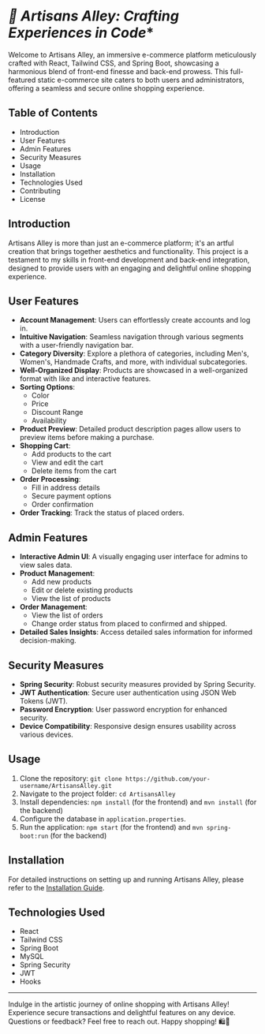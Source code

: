 #  *🎨 Artisans Alley: Crafting Experiences in Code** 




Welcome to Artisans Alley, an immersive e-commerce platform meticulously crafted with React, Tailwind CSS, and Spring Boot, showcasing a harmonious blend of front-end finesse and back-end prowess. This full-featured static e-commerce site caters to both users and administrators, offering a seamless and secure online shopping experience.

## Table of Contents

- Introduction
- User Features
- Admin Features
- Security Measures
- Usage
- Installation
- Technologies Used
- Contributing
- License

## Introduction

Artisans Alley is more than just an e-commerce platform; it's an artful creation that brings together aesthetics and functionality. This project is a testament to my skills in front-end development and back-end integration, designed to provide users with an engaging and delightful online shopping experience.

## User Features

- **Account Management**: Users can effortlessly create accounts and log in.
- **Intuitive Navigation**: Seamless navigation through various segments with a user-friendly navigation bar.
- **Category Diversity**: Explore a plethora of categories, including Men's, Women's, Handmade Crafts, and more, with individual subcategories.
- **Well-Organized Display**: Products are showcased in a well-organized format with like and interactive features.
- **Sorting Options**:
  - Color
  - Price
  - Discount Range
  - Availability
- **Product Preview**: Detailed product description pages allow users to preview items before making a purchase.
- **Shopping Cart**:
  - Add products to the cart
  - View and edit the cart
  - Delete items from the cart
- **Order Processing**:
  - Fill in address details
  - Secure payment options
  - Order confirmation
- **Order Tracking**: Track the status of placed orders.

## Admin Features

- **Interactive Admin UI**: A visually engaging user interface for admins to view sales data.
- **Product Management**:
  - Add new products
  - Edit or delete existing products
  - View the list of products
- **Order Management**:
  - View the list of orders
  - Change order status from placed to confirmed and shipped.
- **Detailed Sales Insights**: Access detailed sales information for informed decision-making.

## Security Measures

- **Spring Security**: Robust security measures provided by Spring Security.
- **JWT Authentication**: Secure user authentication using JSON Web Tokens (JWT).
- **Password Encryption**: User password encryption for enhanced security.
- **Device Compatibility**: Responsive design ensures usability across various devices.

## Usage

1. Clone the repository: `git clone https://github.com/your-username/ArtisansAlley.git`
2. Navigate to the project folder: `cd ArtisansAlley`
3. Install dependencies: `npm install` (for the frontend) and `mvn install` (for the backend)
4. Configure the database in `application.properties`.
5. Run the application: `npm start` (for the frontend) and `mvn spring-boot:run` (for the backend)

## Installation

For detailed instructions on setting up and running Artisans Alley, please refer to the [Installation Guide](docs/installation.md).

## Technologies Used

- React
- Tailwind CSS
- Spring Boot
- MySQL
- Spring Security
- JWT
- Hooks



---

Indulge in the artistic journey of online shopping with Artisans Alley! Experience secure transactions and delightful features on any device. Questions or feedback? Feel free to reach out. Happy shopping! 🛍️🎨
